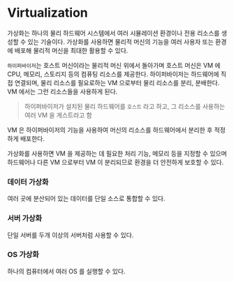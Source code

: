 # Virtualization
가상화는 하나의 물리 하드웨어 시스템에서 여러 시뮬레이션 환경이나 전용 리소스를 생성할 수 있는 기술이다. 
가상화를 사용하면 물리적 머신의 기능을 여러 사용자 또는 환경에 배포해 물리적 머신을 최대한 활용할 수 있다.

`하이퍼바이저`는 호스트 머신이라는 물리적 머신 위에서 돌아가며 호스트 머신은 VM 에 CPU, 메모리, 스토리지 등의 컴퓨팅 리소스를 제공한다. 
하이퍼바이저는 하드웨어에 직접 연결되며, 물리 리소스를 필요로하는 VM 으로부터 물리 리소스를 분리, 분배한다. 
VM 에서는 그런 리소스들을 사용하게 된다. 
> 하이퍼바이저가 설치된 물리 하드웨어를 `호스트` 라고 하고, 그 리소스를 사용하는 여러 VM 을 게스트라고 함


VM 은 하이퍼바이저의 기능을 사용하여 머신의 리소스를 하드웨어에서 분리한 후 적정하게 배포한다.

가상화를 사용하면 VM 을 제공하는 데 필요한 처리 기능, 메모리 등을 지정할 수 있으며 하드웨어나 다른 VM 으로부터 
VM 이 분리되므로 환경을 더 안전하게 보호할 수 있다. 


### 데이터 가상화
여러 곳에 분산되어 있는 데이터를 단일 소스로 통합할 수 있다.

### 서버 가상화
단일 서버를 두개 이상의 서버처럼 사용할 수 있다.

### OS 가상화
하나의 컴퓨터에서 여러 OS 를 실행할 수 있다. 
